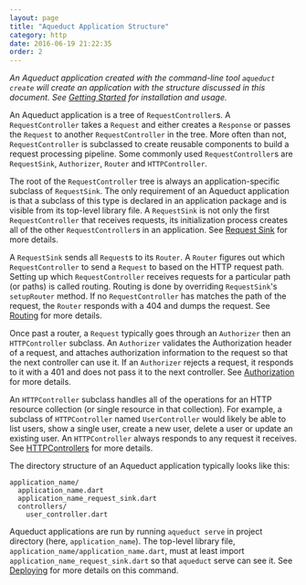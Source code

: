 ```yaml
---
layout: page
title: "Aqueduct Application Structure"
category: http
date: 2016-06-19 21:22:35
order: 2
---
```


_An Aqueduct application created with the command-line tool `aqueduct create` will create an application with the structure discussed in this document. See [Getting Started](../deploy/getting-started.html) for installation and usage._

An Aqueduct application is a tree of `RequestController`s. A `RequestController` takes a `Request` and either creates a `Response` or passes the `Request` to another `RequestController` in the tree. More often than not, `RequestController` is subclassed to create reusable components to build a request processing pipeline. Some commonly used `RequestController`s are `RequestSink`, `Authorizer`, `Router` and `HTTPController`.

The root of the `RequestController` tree is always an application-specific subclass of `RequestSink`. The only requirement of an Aqueduct application is that a subclass of this type is declared in an application package and is visible from its top-level library file. A `RequestSink` is not only the first `RequestController` that receives requests, its initialization process creates all of the other `RequestController`s in an application. See [Request Sink](request_sink.html) for more details.

A `RequestSink` sends all `Request`s to its `Router`. A `Router` figures out which `RequestController` to send a `Request` to based on the HTTP request path. Setting up which `RequestController` receives requests for a particular path (or paths) is called routing. Routing is done by overriding `RequestSink`'s `setupRouter` method. If no `RequestController` has matches the path of the request, the `Router` responds with a 404 and dumps the request. See [Routing](routing.html) for more details.

Once past a router, a `Request` typically goes through an `Authorizer` then an `HTTPController` subclass. An `Authorizer` validates the Authorization header of a request, and attaches authorization information to the request so that the next controller can use it. If an `Authorizer` rejects a request, it responds to it with a 401 and does not pass it to the next controller. See [Authorization](../auth/overview.html) for more details.

An `HTTPController` subclass handles all of the operations for an HTTP resource collection (or single resource in that collection). For example, a subclass of `HTTPController` named `UserController` would likely be able to list users, show a single user, create a new user, delete a user or update an existing user. An `HTTPController` always responds to any request it receives. See [HTTPControllers](http_controller.html) for more details.

The directory structure of an Aqueduct application typically looks like this:

```
application_name/
  application_name.dart
  application_name_request_sink.dart
  controllers/
    user_controller.dart
```

Aqueduct applications are run by running `aqueduct serve` in project directory (here, `application_name`). The top-level library file, `application_name/application_name.dart`, must at least import `application_name_request_sink.dart` so that `aqueduct` serve can see it. See [Deploying](../deploy/overview.html) for more details on this command.
